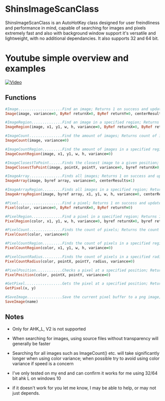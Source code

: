 # ShinsImageScanClass

ShinsImageScanClass is an AutoHotKey class designed for user freindliness and performance in mind, capable of searching for images and pixels extremely fast and also with background window support it's versatile and lightweight, with no additional dependancies. It also supports 32 and 64 bit.

# Youtube simple overview and examples

[![Video](https://img.youtube.com/vi/wIdcF6KUHIE/default.jpg)](https://www.youtube.com/watch?v=wIdcF6KUHIE)

## Functions
```ruby
#Image....................Find an image; Returns 1 on success and updates returnX and returnY variables; 0 otherwise
Image(image, variance=0, ByRef returnX=0, ByRef returnY=0, centerResults=1)

#ImageRegion..............Find an image in a specified region; Returns 1 on success and updates returnX and returnY variables; 0 otherwise
ImageRegion(image, x1, y1, w, h, variance=0, ByRef returnX=0, ByRef returnY=0, centerResults=1)

#ImageCount...............Find the amount of images; Returns count of images
ImageCount(image, variance=0)

#ImageCountRegion.........Find the amount of images in a specified region; Returns the count of images inside the region
ImageCountRegion(image, x1, y1, w, h, variance=0)

#ImageClosestToPoint......Finds the closest image to a given position; Returns 1 on success and updates returnX and returnY variables; 0 otherwise
ImageClosestToPoint(image, pointX, pointY, variance=0, byref returnX=0, byref returnY=0, centerResults=1, maxRadius=9999)

#ImageArray...............Finds all images; Returns 1 on success and updates the array variable to contain all image positions; 0 otherwise
ImageArray(image, byref array, variance=0, centerResults=1)

#ImageArrayRegion.........Finds all images in a specified region; Returns 1 on success and updates the array variable to contain all image positions; 0 otherwise
ImageArrayRegion(image, byref array, x1, y1, w, h, variance=0, centerResults=1)

#Pixel....................Find a pixel; Returns 1 on success and updates returnX and returnY variables; 0 otherwise
Pixel(color, variance=0, ByRef returnX=0, ByRef returnY=0)

#PixelRegion..............Find a pixel in a specified region; Returns 1 on success and updates returnX and returnY variables; 0 otherwise
PixelRegion(color, x1, y1, w, h, variance=0, byref returnX=0, byref returnY=0)

#PixelCount...............Finds the count of pixels; Returns the count of pixels
PixelCount(color, variance=0)

#PixelCountRegion.........Finds the count of pixels in a specified region; Returns the count of pixels in that region
PixelCountRegion(color, x1, y1, w, h, variance=0)

#PixelCountRadius.........Finds the count of pixels in a specified radius; Returns the count of pixels in that radius
PixelCountRadius(color, pointX, pointY, radius, variance=0)

#PixelPosition............Checks a pixel at a specified position; Returns 1 on color match; 0 otherwise
PixelPosition(color, pointX, pointY, variance=0)

#GetPixel.................Gets the pixel at a specified position; Returns pixel color on success; 0 otherwise
GetPixel(x, y)

#SaveImage................Save the current pixel buffer to a png image;
SaveImage(name)
```

## Notes

* Only for AHK_L, V2 is not supported

* When searching for images, using source files without transparency will generally be faster
* Searching for all images such as ImageCount() etc. will take significantly longer when using color variance; when possible try to avoid using color variance if speed is a concern

* I've only tested on my end and can confirm it works for me using 32/64 bit ahk L on windows 10
* if it doesn't work for you let me know, I may be able to help, or may not just depends.
